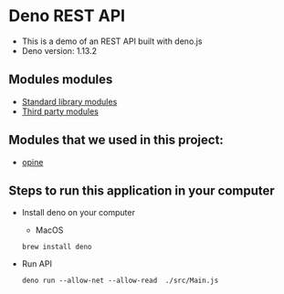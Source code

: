# Deno REST API

- This is a demo of an REST API built with deno.js
- Deno version: 1.13.2

## Modules modules

- [Standard library modules](https://deno.land/std@0.106.0)
- [Third party modules](https://deno.land/x)

## Modules that we used in this project:

- [opine](https://deno.land/x/opine@1.7.2)


## Steps to run this application in your computer

- Install deno on your computer
    
    - MacOS

    ```console
    brew install deno
    ```
- Run API

    ```console
    deno run --allow-net --allow-read  ./src/Main.js
    ```